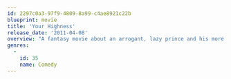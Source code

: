 ```yaml
---
id: 2297c0a3-97f9-4809-8a99-c4ae8921c22b
blueprint: movie
title: 'Your Highness'
release_date: '2011-04-08'
overview: "A fantasy movie about an arrogant, lazy prince and his more heroic brother who must complete a quest in order to save their father's kingdom."
genres:
  -
    id: 35
    name: Comedy
---
```

